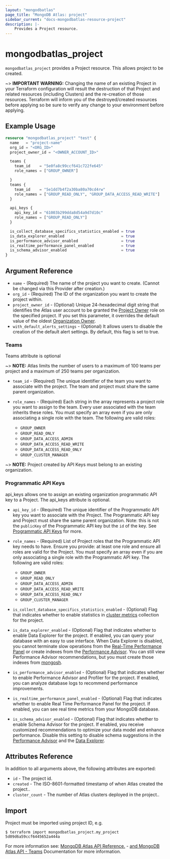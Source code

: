 ```yaml
---
layout: "mongodbatlas"
page_title: "MongoDB Atlas: project"
sidebar_current: "docs-mongodbatlas-resource-project"
description: |-
    Provides a Project resource.
---
```


# mongodbatlas_project

`mongodbatlas_project` provides a Project resource. This allows project to be created.

~> **IMPORTANT WARNING:**  Changing the name of an existing Project in your Terraform configuration will result the destruction of that Project and related resources (including Clusters) and the re-creation of those resources.  Terraform will inform you of the destroyed/created resources before applying so be sure to verify any change to your environment before applying.

## Example Usage

```terraform
resource "mongodbatlas_project" "test" {
  name   = "project-name"
  org_id = "<ORG_ID>"
  project_owner_id = "<OWNER_ACCOUNT_ID>"

  teams {
    team_id    = "5e0fa8c99ccf641c722fe645"
    role_names = ["GROUP_OWNER"]

  }
  teams {
    team_id    = "5e1dd7b4f2a30ba80a70cd4rw"
    role_names = ["GROUP_READ_ONLY", "GROUP_DATA_ACCESS_READ_WRITE"]
  }

  api_keys {
    api_key_id = "61003b299dda8d54a9d7d10c"
    role_names = ["GROUP_READ_ONLY"]
  }

  is_collect_database_specifics_statistics_enabled = true
  is_data_explorer_enabled                         = true
  is_performance_advisor_enabled                   = true
  is_realtime_performance_panel_enabled            = true
  is_schema_advisor_enabled                        = true
}
```

## Argument Reference

* `name` - (Required) The name of the project you want to create. (Cannot be changed via this Provider after creation.)
* `org_id` - (Required) The ID of the organization you want to create the project within.
* `project_owner_id` - (Optional) Unique 24-hexadecimal digit string that identifies the Atlas user account to be granted the [Project Owner](https://docs.atlas.mongodb.com/reference/user-roles/#mongodb-authrole-Project-Owner) role on the specified project. If you set this parameter, it overrides the default value of the oldest [Organization Owner](https://docs.atlas.mongodb.com/reference/user-roles/#mongodb-authrole-Organization-Owner).
* `with_default_alerts_settings` - (Optional) It allows users to disable the creation of the default alert settings. By default, this flag is set to true.

### Teams
Teams attribute is optional

~> **NOTE:** Atlas limits the number of users to a maximum of 100 teams per project and a maximum of 250 teams per organization.

* `team_id` - (Required) The unique identifier of the team you want to associate with the project. The team and project must share the same parent organization.

* `role_names` - (Required) Each string in the array represents a project role you want to assign to the team. Every user associated with the team inherits these roles. You must specify an array even if you are only associating a single role with the team.
 The following are valid roles:
  * `GROUP_OWNER`
  * `GROUP_READ_ONLY`
  * `GROUP_DATA_ACCESS_ADMIN`
  * `GROUP_DATA_ACCESS_READ_WRITE`
  * `GROUP_DATA_ACCESS_READ_ONLY`
  * `GROUP_CLUSTER_MANAGER`

~> **NOTE:** Project created by API Keys must belong to an existing organization.

### Programmatic API Keys
api_keys allows one to assign an existing organization programmatic API key to a Project. The api_keys attribute is optional.

* `api_key_id` - (Required) The unique identifier of the Programmatic API key you want to associate with the Project.  The Programmatic API key and Project must share the same parent organization.  Note: this is not the `publicKey` of the Programmatic API key but the `id` of the key. See [Programmatic API Keys](https://docs.atlas.mongodb.com/reference/api/apiKeys/) for more.

* `role_names` - (Required) List of Project roles that the Programmatic API key needs to have. Ensure you provide: at least one role and ensure all roles are valid for the Project.  You must specify an array even if you are only associating a single role with the Programmatic API key.
 The following are valid roles:
  * `GROUP_OWNER`
  * `GROUP_READ_ONLY`
  * `GROUP_DATA_ACCESS_ADMIN`
  * `GROUP_DATA_ACCESS_READ_WRITE`
  * `GROUP_DATA_ACCESS_READ_ONLY`
  * `GROUP_CLUSTER_MANAGER`  
 
* `is_collect_database_specifics_statistics_enabled` - (Optional) Flag that indicates whether to enable statistics in [cluster metrics](https://www.mongodb.com/docs/atlas/monitor-cluster-metrics/) collection for the project.
* `is_data_explorer_enabled` - (Optional) Flag that indicates whether to enable Data Explorer for the project. If enabled, you can query your database with an easy to use interface.  When Data Explorer is disabled, you cannot terminate slow operations from the [Real-Time Performance Panel](https://www.mongodb.com/docs/atlas/real-time-performance-panel/#std-label-real-time-metrics-status-tab) or create indexes from the [Performance Advisor](https://www.mongodb.com/docs/atlas/performance-advisor/#std-label-performance-advisor). You can still view Performance Advisor recommendations, but you must create those indexes from [mongosh](https://www.mongodb.com/docs/mongodb-shell/#mongodb-binary-bin.mongosh).
* `is_performance_advisor_enabled` - (Optional) Flag that indicates whether to enable Performance Advisor and Profiler for the project. If enabled, you can analyze database logs to recommend performance improvements.
* `is_realtime_performance_panel_enabled` - (Optional) Flag that indicates whether to enable Real Time Performance Panel for the project. If enabled, you can see real time metrics from your MongoDB database.
* `is_schema_advisor_enabled` - (Optional) Flag that indicates whether to enable Schema Advisor for the project. If enabled, you receive customized recommendations to optimize your data model and enhance performance. Disable this setting to disable schema suggestions in the [Performance Advisor](https://www.mongodb.com/docs/atlas/performance-advisor/#std-label-performance-advisor) and the [Data Explorer](https://www.mongodb.com/docs/atlas/atlas-ui/#std-label-atlas-ui).
  
## Attributes Reference

In addition to all arguments above, the following attributes are exported:

* `id` - The project id.
* `created` - The ISO-8601-formatted timestamp of when Atlas created the project..
* `cluster_count` - The number of Atlas clusters deployed in the project..

## Import

Project must be imported using project ID, e.g.

```
$ terraform import mongodbatlas_project.my_project 5d09d6a59ccf6445652a444a
```
For more information see: [MongoDB Atlas API Reference.](https://docs.atlas.mongodb.com/reference/api/projects/) - [and MongoDB Atlas API - Teams](https://docs.atlas.mongodb.com/reference/api/teams/) Documentation for more information.
